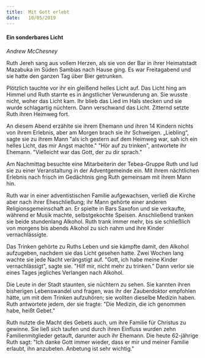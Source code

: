 ```yaml
---
title:  Mit Gott erlebt
date:   10/05/2019
---
```


#### Ein sonderbares Licht

_Andrew McChesney_

Ruth Jereh sang aus vollem Herzen, als sie von der Bar in ihrer Heimatstadt Mazabuka im Süden Sambias nach Hause ging. Es war Freitagabend und sie hatte den ganzen Tag über Bier getrunken.

Plötzlich tauchte vor ihr ein gleißend helles Licht auf. Das Licht hing am Himmel und Ruth starrte es in ängstlicher Verwunderung an. Sie wusste nicht, woher das Licht kam. Ihr blieb das Lied im Hals stecken und sie wurde schlagartig nüchtern. Dann verschwand das Licht. Zitternd setzte Ruth ihren Heimweg fort.

An diesem Abend erzählte sie ihrem Ehemann und ihren 14 Kindern nichts von ihrem Erlebnis, aber am Morgen brach sie ihr Schweigen. „Liebling“, sagte sie zu ihrem Mann "als ich gestern auf dem Heimweg war, sah ich ein helles Licht, das mir Angst machte." "Hör auf zu trinken", antwortete ihr Ehemann. "Vielleicht war das Gott, der zu dir sprach."

Am Nachmittag besuchte eine Mitarbeiterin der Tebea-Gruppe Ruth und lud sie zu einer Veranstaltung in der Adventgemeinde ein. Mit ihrem nächtlichen Erlebnis nach frisch im Gedächtnis ging Ruth gemeinsam mit ihrem Mann hin.

Ruth war in einer adventistischen Familie aufgewachsen, verließ die Kirche aber nach ihrer Eheschließung; ihr Mann gehörte einer anderen Religionsgemeinschaft an. Er spielte in Bars Saxofon und sie verkaufte, während er Musik machte, selbstgekochte Speisen. Anschließend tranken sie beide stundenlang Alkohol. Ruth trank immer mehr, bis sie schließlich von morgens bis abends Alkohol zu sich nahm und ihre Kinder vernachlässigte.

Das Trinken gehörte zu Ruths Leben und sie kämpfte damit, den Alkohol aufzugeben, nachdem sie das Licht gesehen hatte. Zwei Wochen lang wachte sie jede Nacht verängstigt auf. "Gott, ich habe meine Kinder vernachlässigt", sagte sie. "Hilf mir, nicht mehr zu trinken." Dann verlor sie eines Tages jegliches Verlangen nach Alkohol.

Die Leute in der Stadt staunten, sie nüchtern zu sehen. Sie kannten ihren bisherigen Lebenswandel und fragen, was ihr der Zauberdoktor empfohlen hätte, um mit dem Trinken aufzuhören; sie wollten dieselbe Medizin haben. Ruth antwortete jedem, der sie fragte: "Die Medizin, die ich genommen habe, heißt Gebet."

Ruth nutzte die Macht des Gebets auch, um ihre Familie für Christus zu gewinne. Sie ließ sich taufen und durch ihren Einfluss wurden zehn Familienmitglieder getauft, darunter auch ihr Ehemann. Die heute 62-jährige Ruth sagt: "Ich danke Gott immer wieder, dass er mir und meiner Familie erlaubt, ihn anzubeten. Anbetung ist sehr wichtig."

